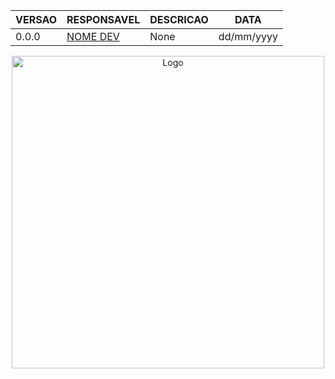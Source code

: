 |VERSAO|RESPONSAVEL|DESCRICAO|DATA|
|-----|-------------|-----------|------|
|0.0.0|<a href="mailto:EMAIL_DEV@automatizai.com.br">NOME DEV</a>|None|dd/mm/yyyy

<div align="center"><img width="500" alt="Logo" src="https://automatizai.com.br/assets/img/automatizai-logo.svg"></div>